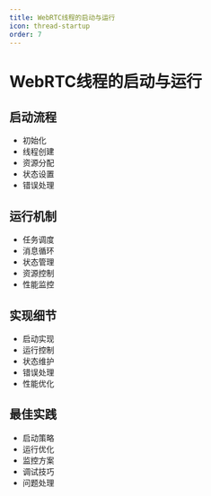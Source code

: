 ```yaml
---
title: WebRTC线程的启动与运行
icon: thread-startup
order: 7
---
```


# WebRTC线程的启动与运行

## 启动流程
- 初始化
- 线程创建
- 资源分配
- 状态设置
- 错误处理

## 运行机制
- 任务调度
- 消息循环
- 状态管理
- 资源控制
- 性能监控

## 实现细节
- 启动实现
- 运行控制
- 状态维护
- 错误处理
- 性能优化

## 最佳实践
- 启动策略
- 运行优化
- 监控方案
- 调试技巧
- 问题处理
